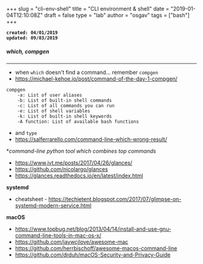 
+++
slug = "cli-env-shell"
title = "CLI environment & shell"
date = "2019-01-04T12:10:08Z"
draft = false
type = "lab"
author = "osgav"
tags = ["bash"]
+++

**`created: 04/01/2019`**<br />
**`updated: 09/03/2019`**

##### which, compgen

---

- when `which` doesn't find a command... remember `compgen`
- https://michael-kehoe.io/post/command-of-the-day-1-compgen/


```
compgen
    -a: List of user aliases
    -b: List of built-in shell commands
    -c: List of all commands you can run
    -e: List of shell variables
    -k: List of built-in shell keywords
    -A function: List of available bash functions
```

- and `type`
- https://salferrarello.com/command-line-which-wrong-result/

**command-line python tool which combines *top commands**

- https://www.jvt.me/posts/2017/04/26/glances/
- https://github.com/nicolargo/glances
- https://glances.readthedocs.io/en/latest/index.html


**systemd**

- cheatsheet - https://techietent.blogspot.com/2017/07/glimpse-on-systemd-modern-service.html

**macOS**

- https://www.topbug.net/blog/2013/04/14/install-and-use-gnu-command-line-tools-in-mac-os-x/
- https://github.com/jaywcjlove/awesome-mac
- https://github.com/herrbischoff/awesome-macos-command-line
- https://github.com/drduh/macOS-Security-and-Privacy-Guide